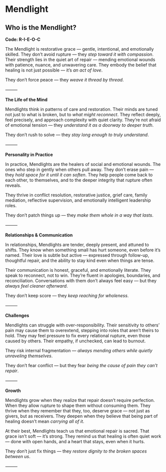 # Mendlight
## Who is the Mendlight?
**Code: R-I-E-O-C**

The Mendlight is restorative grace — gentle, intentional, and emotionally skilled. They don’t avoid rupture — they *step toward it with compassion*. Their strength lies in the quiet art of repair — mending emotional wounds with patience, nuance, and unwavering care. They embody the belief that healing is not just possible — it’s *an act of love*.

They don’t force peace — they *weave it thread by thread*.

⸻

**The Life of the Mind**

Mendlights think in patterns of care and restoration. Their minds are tuned not just to what is broken, but to *what might reconnect*. They reflect deeply, feel precisely, and approach complexity with quiet clarity. They’re not afraid of emotional tension — they *understand it as a doorway to deeper truth*.

They don’t rush to solve — they *stay long enough to truly understand*.

⸻

**Personality in Practice**

In practice, Mendlights are the healers of social and emotional wounds. The ones who step in gently when others pull away. They don’t erase pain — they *hold space for it until it can soften*. They help people come back to each other, to themselves, and to the deeper integrity that rupture often reveals.

They thrive in conflict resolution, restorative justice, grief care, family mediation, reflective supervision, and emotionally intelligent leadership roles.

They don’t patch things up — they *make them whole in a way that lasts*.

⸻

**Relationships & Communication**

In relationships, Mendlights are tender, deeply present, and attuned to shifts. They know when something small has hurt someone, even before it’s named. Their love is subtle but active — expressed through follow-up, thoughtful repair, and the ability to stay kind even when things are tense.

Their communication is honest, graceful, and emotionally literate. They speak to reconnect, not to win. They’re fluent in apologies, boundaries, and reconciliation. Conversations with them don’t always feel easy — but they *always feel cleaner afterward*.

They don’t keep score — they *keep reaching for wholeness*.

⸻

**Challenges**

Mendlights can struggle with over-responsibility. Their sensitivity to others’ pain may cause them to overextend, stepping into roles that aren’t theirs to hold. They may feel pressure to fix every relational rupture, even those caused by others. Their empathy, if unchecked, can lead to burnout.

They risk internal fragmentation — *always mending others while quietly unraveling themselves*.

They don’t fear conflict — but they fear *being the cause of pain they can’t repair*.

⸻

**Growth**

Mendlights grow when they realize that repair doesn’t require perfection. When they allow rupture to shape them without consuming them. They thrive when they remember that they, too, deserve grace — not just as givers, but as receivers. They deepen when they believe that being part of healing doesn’t mean *carrying all of it*.

At their best, Mendlights teach us that emotional repair is sacred. That grace isn’t soft — it’s strong. They remind us that healing is often quiet work — done with open hands, and a heart that stays, even when it hurts.

They don’t just fix things — they *restore dignity to the broken spaces between us*.

⸻

